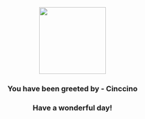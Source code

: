 <p align="center">
    <img src="https://raw.githubusercontent.com/PokeAPI/sprites/master/sprites/pokemon/573.png" width="150" height="150">
</p>
<h3 align="center">You have been greeted by - <b>Cinccino</b></h3>
<h3 align="center">Have a wonderful day!</h3>
